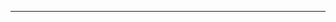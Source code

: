 <!--
CO_OP_TRANSLATOR_METADATA:
{
  "original_hash": "685f55cb07de19b52a30ce6e8b6d889e",
  "translation_date": "2025-08-28T21:01:57+00:00",
  "source_file": "03-CoreGenerativeAITechniques/README.md",
  "language_code": "da"
}
-->


---

